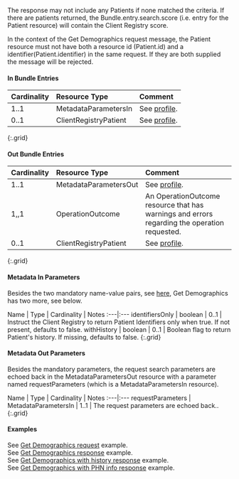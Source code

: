 The response may not include any Patients if none matched the criteria.  If there are patients returned, the Bundle.entry.search.score (i.e. entry for the Patient resource) will contain the Client Registry score.

In the context of the Get Demographics request message, the Patient resource must not have both a resource id (Patient.id) and a identifier(Patient.identifier) in the same request. If they are both supplied the message will be rejected.

#### In Bundle Entries

Cardinality | Resource Type | Comment
:---|:---|:---
1..1 | MetadataParametersIn | See [profile](StructureDefinition-bc-metadata-parameters-in.html).
0..1 | ClientRegistryPatient | See [profile](StructureDefinition-bc-patient.html).
{:.grid}

#### Out Bundle Entries

Cardinality | Resource Type | Comment
:---|:---|:---
1..1 | MetadataParametersOut | See [profile](StructureDefinition-bc-metadata-parameters-out.html).
1,,1 | OperationOutcome | An OperationOutcome resource that has warnings and errors regarding the operation requested.
0..1 | ClientRegistryPatient | See [profile](StructureDefinition-bc-patient.html).
{:.grid}

#### Metadata In Parameters

Besides the two mandatory name-value pairs, see [here](StructureDefinition-bc-metadata-parameters-in.html), Get Demographics has two more, see below.

Name | Type | Cardinality | Notes
:---|:---
identifiersOnly | boolean | 0..1 | Instruct the Client Registry to return Patient Identifiers only when true. If not present, defaults to false.
withHistory | boolean | 0..1 | Boolean flag to return Patient's history. If missing, defaults to false.
{:.grid}

#### Metadata Out Parameters

Besides the mandatory parameters, the request search parameters are echoed back in the MetadataParametersOut resource with a parameter named requestParameters (which is a MetadataParametersIn resource).

Name | Type | Cardinality | Notes
:---|:---
requestParameters | MetadataParametersIn | 1..1 | The request parameters are echoed back..
{:.grid}

#### Examples

See [Get Demographics request](Bundle-GetDemographics-Request.html) example.  
See [Get Demographics response](Bundle-GetDemographics-Response.html) example.  
See [Get Demographics with history response](Bundle-GetDemographics-withHistory-Response.html) example.  
See [Get Demographics with PHN info response](Bundle-GetDemographics-withPHNinfo-Response.html) example.  
